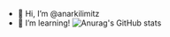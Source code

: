 - 👋 Hi, I’m @anarkilimitz
- 👀 I’m learning!
![Anurag's GitHub stats](https://github-readme-stats.vercel.app/api?username=anuraghazra&show_icons=true&theme=radical)
